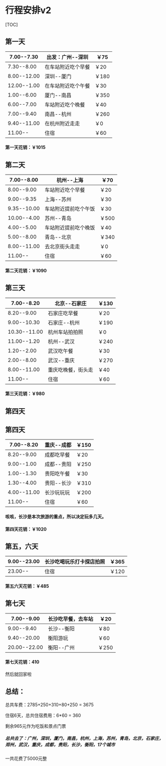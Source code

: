 # 行程安排v2

[TOC]



## 第一天

| 7.00--7.30  | 出发：广州--深圳   | ￥75  |
| ----------- | ------------------ | ----- |
| 7.30--8.00  | 在车站附近吃个早餐 | ￥20  |
| 8.00--12.00 | 深圳--厦门         | ￥180 |
| 12.00--1.00 | 在车站附近吃个午餐 | ￥30  |
| 1.00--6.00  | 厦门--南昌         | ￥350 |
| 6.00--7.00  | 车站附近吃个晚餐   | ￥40  |
| 7.00--9.40  | 南昌--杭州         | ￥260 |
| 9.40--11.00 | 在杭州附近走走     | ￥0   |
| 11.00--     | 住宿               | ￥60  |

#### 第一天花销：￥1015



## 第二天

| 7.00--8.00  | 杭州--上海           | ￥70  |
| ----------- | -------------------- | ----- |
| 8.00--9.00  | 车站附近吃个早餐     | ￥20  |
| 9.00--9.35  | 上海--苏州           | ￥30  |
| 9.35--10.00 | 车站附近提前吃个午饭 | ￥30  |
| 10.00--4.00 | 苏州--青岛           | ￥500 |
| 4.00--5.00  | 车站附近提前吃个晚饭 | ￥40  |
| 5.00--8.00  | 青岛--北京           | ￥340 |
| 8.00--11.00 | 去北京街头走走       | ￥0   |
| 11.00--     | 住宿                 | ￥60  |

#### 第二天花销：￥1090



## 第三天

| 7.00--8.20   | 北京--石家庄       | ￥130 |
| ------------ | ------------------ | ----- |
| 8.20--9.00   | 石家庄吃早餐       | ￥20  |
| 9.00--10.30  | 石家庄--杭州       | ￥190 |
| 10.30--11.00 | 杭州车站拍拍照     | ￥0   |
| 11.00--1.20  | 杭州--武汉         | ￥240 |
| 1.20--2.00   | 武汉吃午餐         | ￥30  |
| 2.00--8.00   | 武汉--重庆         | ￥270 |
| 8.00--11.00  | 重庆吃晚餐，街头走 | ￥40  |
| 11.00--      | 住宿               | ￥60  |

#### 第三天花销：￥980



## 第四天

## 第四天

| 7.00--8.20  | 重庆--成都 | ￥150 |
| ----------- | ---------- | ----- |
| 8.20--9.00  | 成都吃早餐 | ￥20  |
| 9.00--1.00  | 成都--贵阳 | ￥250 |
| 1.00--1.30  | 贵阳吃午餐 | ￥30  |
| 1.30--4.00  | 贵阳--长沙 | ￥310 |
| 4.00--11.00 | 长沙玩玩玩 | ￥200 |
| 11.00--     | 住宿       | ￥60  |

#### 咳咳，长沙是本次旅游的重点，所以决定玩多几天。

#### 第四天花销：￥1020



## 第五，六天

| 9.00--23.00 | 长沙吃喝玩乐打卡探店拍照 | ￥365 |
| ----------- | ------------------------ | ----- |
| 23.00--     | 住宿                     | ￥120 |

#### 第五六天花销：￥485



## 第七天

| 7.00--9.00   | 长沙吃早餐，去车站 | ￥20  |
| ------------ | ------------------ | ----- |
| 9.00--9.40   | 长沙--衡阳         | ￥80  |
| 9.40--20.00  | 衡阳游玩           | ￥60  |
| 20.00--22.00 | 衡阳--广州         | ￥250 |

#### 第七天花销：410

然后就回家啦





## 总结：

总共车费：2785+250+310+80+250 = 3675

住宿6天，总共住宿费用：6*60 = 360

剩余965元作为吃饭和景点门票

##### 总共去了：广州，深圳，厦门，南昌，杭州，上海，苏州，青岛，北京，石家庄，郑州，武汉，重庆，成都，贵阳，长沙，衡阳，17个城市	

一共花费了5000元整